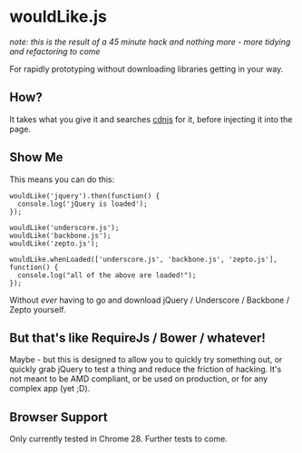 # wouldLike.js

_note: this is the result of a 45 minute hack and nothing more - more tidying and refactoring to come_

For rapidly prototyping without downloading libraries getting in your way.

## How?

It takes what you give it and searches [cdnjs](http://cdnjs.com/) for it, before injecting it into the page.

## Show Me

This means you can do this:

```
wouldLike('jquery').then(function() {
  console.log('jQuery is loaded');
});

wouldLike('underscore.js');
wouldLike('backbone.js');
wouldLike('zepto.js');

wouldLike.whenLoaded(['underscore.js', 'backbone.js', 'zepto.js'], function() {
  console.log("all of the above are loaded!");
});
```

Without _ever_ having to go and download jQuery / Underscore / Backbone / Zepto yourself.

## But that's like RequireJs / Bower / whatever!
Maybe - but this is designed to allow you to quickly try something out, or quickly grab jQuery to test a thing and reduce the friction of hacking. It's not meant to be AMD compliant, or be used on production, or for any complex app (yet ;D).

## Browser Support
Only currently tested in Chrome 28. Further tests to come.

